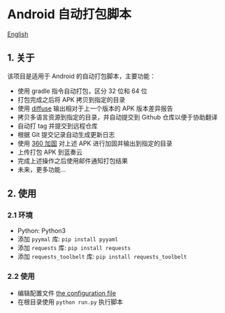 # Android 自动打包脚本

[English](README.md)

## 1. 关于

该项目是适用于 Android 的自动打包脚本，主要功能：

- 使用 gradle 指令自动打包，区分 32 位和 64 位
- 打包完成之后将 APK 拷贝到指定的目录
- 使用 [diffuse](https://github.com/JakeWharton/diffuse) 输出相对于上一个版本的 APK 版本差异报告
- 拷贝多语言资源到指定的目录，并自动提交到 Github 仓库以便于协助翻译
- 自动打 tag 并提交到远程仓库
- 根据 Git 提交记录自动生成更新日志
- 使用 [360 加固](https://jiagu.360.cn/#/global/index) 对上述 APK 进行加固并输出到指定的目录
- 上传打包 APK 到蓝奏云
- 完成上述操作之后使用邮件通知打包结果
- 未来，更多功能...

## 2. 使用

### 2.1 环境

- Python: Python3
- 添加 `pyymal` 库: `pip install pyyaml`
- 添加 `requests` 库: `pip install requests`
- 添加 `requests_toolbelt` 库: `pip install requests_toolbelt`

### 2.2 使用

- 编辑配置文件 [the configuration file](config.yml)
- 在根目录使用 `python run.py` 执行脚本
